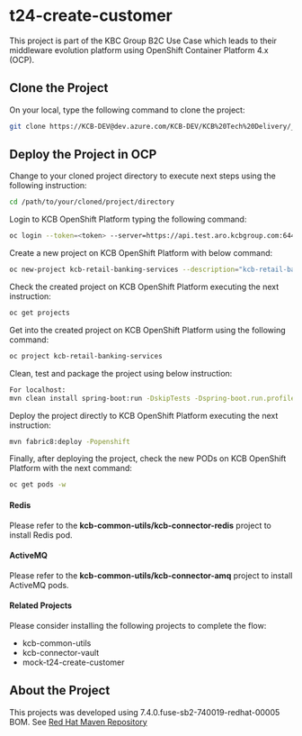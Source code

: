 # t24-create-customer

This project is part of the KBC Group B2C Use Case which leads to their middleware evolution platform using OpenShift Container Platform 4.x (OCP). 

## Clone the Project

On your local, type the following command to clone the project:

```bash
git clone https://KCB-DEV@dev.azure.com/KCB-DEV/KCB%20Tech%20Delivery/_git/create-customer
```

## Deploy the Project in OCP

Change to your cloned project directory to execute next steps using the following instruction:

```bash
cd /path/to/your/cloned/project/directory
```

Login to KCB OpenShift Platform typing the following command:

```bash
oc login --token=<token> --server=https://api.test.aro.kcbgroup.com:6443
```

Create a new project on KCB OpenShift Platform with below command:

```bash
oc new-project kcb-retail-banking-services --description="kcb-retail-banking-services" --display-name="kcb-retail-banking-services"
```

Check the created project on KCB OpenShift Platform executing the next instruction:

```bash
oc get projects
```

Get into the created project on KCB OpenShift Platform using the following command:

```bash
oc project kcb-retail-banking-services
```

Clean, test and package the project using below instruction: 

```bash
For localhost:
mvn clean install spring-boot:run -DskipTests -Dspring-boot.run.profiles=local -DJAEGER_SERVICE_NAME=t24-create-customer
```

Deploy the project directly to KCB OpenShift Platform executing the next instruction:

```bash
mvn fabric8:deploy -Popenshift
```

Finally, after deploying the project, check the new PODs on KCB OpenShift Platform with the next command:

```bash
oc get pods -w
```

#### Redis    
Please refer to the **kcb-common-utils/kcb-connector-redis** project to install Redis pod.


#### ActiveMQ
Please refer to the **kcb-common-utils/kcb-connector-amq** project to install ActiveMQ pods.

#### Related Projects
Please consider installing the following projects to complete the flow:

- kcb-common-utils
- kcb-connector-vault
- mock-t24-create-customer

## About the Project
This projects was developed using 7.4.0.fuse-sb2-740019-redhat-00005 BOM. See [Red Hat Maven Repository](https://maven.repository.redhat.com/ga/org/jboss/redhat-fuse/fuse-springboot-bom/7.4.0.fuse-sb2-740019-redhat-00005/fuse-springboot-bom-7.4.0.fuse-sb2-740019-redhat-00005.pom)

